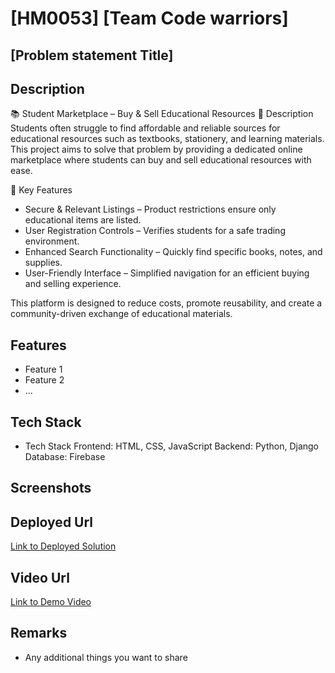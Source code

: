 # [HM0053] [Team Code warriors]

## [Problem statement Title]

## Description
📚 Student Marketplace – Buy & Sell Educational Resources
🔹 Description
Students often struggle to find affordable and reliable sources for educational resources such as textbooks, stationery, and learning materials. This project aims to solve that problem by providing a dedicated online marketplace where students can buy and sell educational resources with ease.

🔹 Key Features
- Secure & Relevant Listings – Product restrictions ensure only educational items are listed.
- User Registration Controls – Verifies students for a safe trading environment.
- Enhanced Search Functionality – Quickly find specific books, notes, and supplies.
- User-Friendly Interface – Simplified navigation for an efficient buying and selling experience.

This platform is designed to reduce costs, promote reusability, and create a community-driven exchange of educational materials.


## Features
- Feature 1
- Feature 2
- ...

## Tech Stack
- Tech Stack
Frontend: HTML, CSS, JavaScript
Backend: Python, Django
Database: Firebase
## Screenshots


## Deployed Url
[Link to Deployed Solution](gfgpccoe.in)

## Video Url
[Link to Demo Video](video_url)

## Remarks
- Any additional things you want to share
